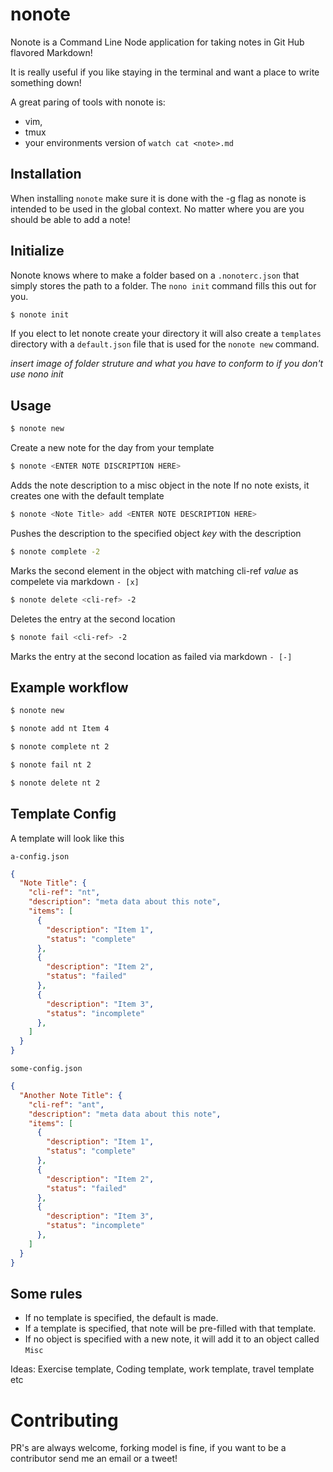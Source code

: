 # nonote
Nonote is a Command Line Node application for taking notes in Git Hub flavored Markdown!

It is really useful if you like staying in the terminal and want a place to write something down!

A great paring of tools with nonote is:
 - vim,
 - tmux
 - your environments version of `watch cat <note>.md`

## Installation
When installing `nonote` make sure it is done with the -g flag as nonote is
intended to be used in the global context. No matter where you are you should be able
to add a note!

## Initialize

Nonote knows where to make a folder based on a `.nonoterc.json` that simply stores
the path to a folder. The `nono init` command fills this out for you.

```sh
$ nonote init
```
If you elect to let nonote create your directory it will also create a `templates` directory with a `default.json`
file that is used for the `nonote new` command.

_insert image of folder struture and what you have to conform to if you don't use nono init_

## Usage
```sh
$ nonote new
 ```
Create a new note for the day from your template

```sh
$ nonote <ENTER NOTE DISCRIPTION HERE>
```
Adds the note description to a misc object in the note
If no note exists, it creates one with the default template

```sh
$ nonote <Note Title> add <ENTER NOTE DESCRIPTION HERE>
```
Pushes the description to the specified object *key* with the description

```sh
$ nonote complete -2
```
Marks the second element in the object with matching cli-ref *value* as compelete via markdown `- [x]`

```sh
$ nonote delete <cli-ref> -2
```
Deletes the entry at the second location

```sh
$ nonote fail <cli-ref> -2
```
Marks the entry at the second location as failed via markdown `- [-]`


## Example workflow

```sh
$ nonote new
```
```sh
$ nonote add nt Item 4
```

```sh
$ nonote complete nt 2
```

```sh
$ nonote fail nt 2
```

```sh
$ nonote delete nt 2
```

## Template Config
A template will look like this

`a-config.json`
```json
{
  "Note Title": {
    "cli-ref": "nt",
    "description": "meta data about this note",
    "items": [
      {
        "description": "Item 1",
        "status": "complete"
      },
      {
        "description": "Item 2",
        "status": "failed"
      },
      {
        "description": "Item 3",
        "status": "incomplete"
      },
    ]
  }
}
```

`some-config.json`
```json
{
  "Another Note Title": {
    "cli-ref": "ant",
    "description": "meta data about this note",
    "items": [
      {
        "description": "Item 1",
        "status": "complete"
      },
      {
        "description": "Item 2",
        "status": "failed"
      },
      {
        "description": "Item 3",
        "status": "incomplete"
      },
    ]
  }
}
```

## Some rules
- If no template is specified, the default is made.
- If a template is specified, that note will be pre-filled with that template.
- If no object is specified with a new note, it will add it to an object called `Misc`

Ideas:
Exercise template, Coding template, work template, travel template etc


# Contributing
PR's are always welcome, forking model is fine, if you want to be a contributor send me an email or a tweet!
